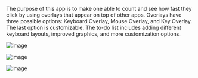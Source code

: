 The purpose of this app is to make one able to count and see how fast they click by using overlays that appear on top of other apps.
Overlays have three possible options: Keyboard Overlay, Mouse Overlay, and Key Overlay. The last option is customizable.
The to-do list includes adding different keyboard layouts, improved graphics, and more customization options.

![image](https://user-images.githubusercontent.com/86470291/203414650-b947d046-6195-4dc4-97a8-9712ac5735e2.png)

![image](https://github.com/Wolren/KeyOverlay/assets/86470291/8b0112c1-4f65-485f-85fc-0352b5b03dbf)

![image](https://github.com/Wolren/KeyOverlay/assets/86470291/bcca2ea8-b65d-43e4-91e3-99a72f9a1a54)

